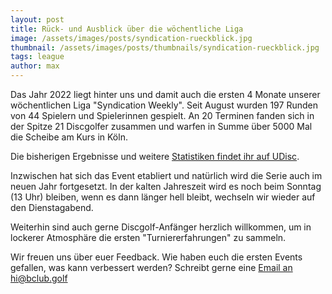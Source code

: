 ```yaml
---
layout: post
title: Rück- und Ausblick über die wöchentliche Liga
image: /assets/images/posts/syndication-rueckblick.jpg
thumbnail: /assets/images/posts/thumbnails/syndication-rueckblick.jpg
tags: league
author: max
---
```


Das Jahr 2022 liegt hinter uns und damit auch die ersten 4 Monate unserer wöchentlichen Liga "Syndication Weekly". Seit August wurden 197 Runden von 44 Spielern und Spielerinnen gespielt. An 20 Terminen fanden sich in der Spitze 21 Discgolfer zusammen und warfen in Summe über 5000 Mal die Scheibe am Kurs in Köln.

Die bisherigen Ergebnisse und weitere [Statistiken findet ihr auf UDisc](https://udisc.com/leagues/syndication-weekly/1-Jan-ECG8?tab=standings).

Inzwischen hat sich das Event etabliert und natürlich wird die Serie auch im neuen Jahr fortgesetzt. In der kalten Jahreszeit wird es noch beim Sonntag (13 Uhr) bleiben, wenn es dann länger hell bleibt, wechseln wir wieder auf den Dienstagabend.

Weiterhin sind auch gerne Discgolf-Anfänger herzlich willkommen, um in lockerer Atmosphäre die ersten "Turniererfahrungen" zu sammeln.

Wir freuen uns über euer Feedback. Wie haben euch die ersten Events gefallen, was kann verbessert werden? Schreibt gerne eine [Email an hi@bclub.golf](mailto:hi@bclub.golf)